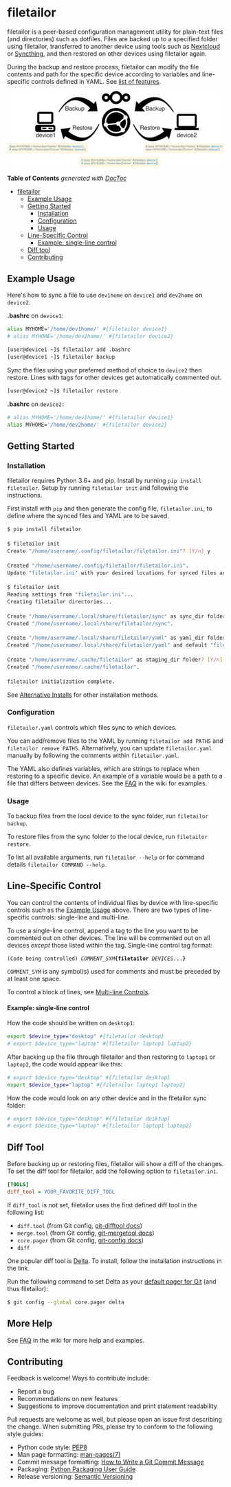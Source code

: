 # filetailor

filetailor is a peer-based configuration management utility for plain-text files (and directories) such as dotfiles. Files are backed up to a specified folder using filetailor, transferred to another device using tools such as [Nextcloud](https://nextcloud.com/) or [Syncthing](https://syncthing.net/), and then restored on other devices using filetailor again.

During the backup and restore process, filetailor can modify the file contents and path for the specific device according to variables and line-specific controls defined in YAML. See [list of features](https://github.com/k4j8/filetailor/wiki/Features).

![flowchart](docs/flowchart.png)

<!-- START doctoc generated TOC please keep comment here to allow auto update -->
<!-- DON'T EDIT THIS SECTION, INSTEAD RE-RUN doctoc TO UPDATE -->
**Table of Contents**  *generated with [DocToc](https://github.com/thlorenz/doctoc)*

- [filetailor](#filetailor)
  - [Example Usage](#example-usage)
  - [Getting Started](#getting-started)
    - [Installation](#installation)
    - [Configuration](#configuration)
    - [Usage](#usage)
  - [Line-Specific Control](#line-specific-control)
      - [Example: single-line control](#example-single-line-control)
  - [Diff tool](#diff-tool)
  - [Contributing](#contributing)

<!-- END doctoc generated TOC please keep comment here to allow auto update -->

## Example Usage

Here's how to sync a file to use `dev1home` on `device1` and `dev2home` on `device2`.

**.bashrc** on `device1`:

```bash
alias MYHOME='/home/dev1home/' #{filetailor device1}
# alias MYHOME='/home/dev2home/' #{filetailor device2}
```
```bash
[user@device1 ~]$ filetailor add .bashrc
[user@device1 ~]$ filetailor backup
```

Sync the files using your preferred method of choice to `device2` then restore. Lines with tags for other devices get automatically commented out.
```bash
[user@device2 ~]$ filetailor restore
```

**.bashrc** on `device2:`

```bash
# alias MYHOME='/home/dev1home/' #{filetailor device1}
alias MYHOME='/home/dev2home/' #{filetailor device2}
```

## Getting Started

### Installation

filetailor requires Python 3.6+ and pip. Install by running `pip install filetailor`. Setup by running `filetailor init` and following the instructions.

First install with `pip` and then generate the config file, `filetailor.ini`, to define where the synced files and YAML are to be saved.
```bash
$ pip install filetailor

$ filetailor init
Create "/home/username/.config/filetailor/filetailor.ini"? [Y/n] y

Created "/home/username/.config/filetailor/filetailor.ini".
Update "filetailor.ini" with your desired locations for synced files and configuration YAML, then run "filetailor init" again to create the directories.

$ filetailor init
Reading settings from "filetailor.ini"...
Creating filetailor directories...

Create "/home/username/.local/share/filetailor/sync" as sync_dir folder? [Y/n] y
Created "/home/username/.local/share/filetailor/sync".

Create "/home/username/.local/share/filetailor/yaml" as yaml_dir folder? [Y/n] y
Created "/home/username/.local/share/filetailor/yaml" and default "filetailor.yaml".

Create "/home/username/.cache/filetailor" as staging_dir folder? [Y/n] y
Created "/home/username/.cache/filetailor".

filetailor initialization complete.
```

See [Alternative Installs](https://github.com/k4j8/filetailor/wiki/Alternative-Installs) for other installation methods.

### Configuration

`filetailor.yaml` controls which files sync to which devices.

You can add/remove files to the YAML by running `filetailor add PATHS` and `filetailor remove PATHS`. Alternatively, you can update `filetailor.yaml` manually by following the comments within `filetailor.yaml`.

The YAML also defines variables, which are strings to replace when restoring to a specific device. An example of a variable would be a path to a file that differs between devices. See the [FAQ](https://github.com/k4j8/filetailor/wiki/FAQ) in the wiki for examples.

### Usage

To backup files from the local device to the sync folder, run `filetailor backup`.

To restore files from the sync folder to the local device, run `filetailor restore`.

To list all available arguments, run `filetailor --help` or for command details `filetailor COMMAND --help`.

## Line-Specific Control

You can control the contents of individual files by device with line-specific controls such as the [Example Usage](https://github.com/k4j8/filetailor#example-usage) above. There are two types of line-specific controls: single-line and multi-line.

To use a single-line control, append a tag to the line you want to be commented out on other devices. The line will be commented out on all devices *except* those listed within the tag. Single-line control tag format:
<pre><code class="text">(Code being controlled) <i>COMMENT_SYM</i><b>{filetailor</b> <i>DEVICES</i>...<b>}</b></code></pre>
`COMMENT_SYM` is any symbol(s) used for comments and must be preceded by at least one space.

To control a block of lines, see [Multi-line Controls](https://github.com/k4j8/filetailor/wiki/Multi-Line-Controls).

#### Example: single-line control

How the code should be written on `desktop1`:
```bash
export $device_type="desktop" #{filetailor desktop}
# export $device_type="laptop" #{filetailor laptop1 laptop2}
```

After backing up the file through filetailor and then restoring to `laptop1` or `laptop2`, the code would appear like this:
```bash
# export $device_type="desktop" #{filetailor desktop}
export $device_type="laptop" #{filetailor laptop1 laptop2}
```

How the code would look on any other device and in the filetailor sync folder:
```bash
# export $device_type="desktop" #{filetailor desktop}
# export $device_type="laptop" #{filetailor laptop1 laptop2}
```

## Diff Tool

Before backing up or restoring files, filetailor will show a diff of the changes. To set the diff tool for filetailor, add the following option to `filetailor.ini`.
```ini
[TOOLS]
diff_tool = YOUR_FAVORITE_DIFF_TOOL
```

If `diff_tool` is not set, filetailor uses the first defined diff tool in the following list:
- `diff.tool` (from Git config, [git-difftool docs](https://git-scm.com/docs/git-difftool))
- `merge.tool` (from Git config, [git-mergetool docs](https://git-scm.com/docs/git-mergetool))
- `core.pager` (from Git config, [git-config docs](https://git-scm.com/docs/git-config))
- `diff`

One popular diff tool is [Delta](https://github.com/dandavison/delta#installation). To install, follow the installation instructions in the link.

Run the following command to set Delta as your [default pager for Git](https://www.git-scm.com/book/en/v2/Customizing-Git-Git-Configuration) (and thus filetailor):
```bash
$ git config --global core.pager delta
```

## More Help

See [FAQ](https://github.com/k4j8/filetailor/wiki/FAQ) in the wiki for more help and examples.

## Contributing

Feedback is welcome! Ways to contribute include:
- Report a bug
- Recommendations on new features
- Suggestions to improve documentation and print statement readability

Pull requests are welcome as well, but please open an issue first describing the change. When submitting PRs, please try to conform to the following style guides:
- Python code style: [PEP8](https://www.python.org/dev/peps/pep-0008/)
- Man page formatting: [man-pages(7)](https://man7.org/linux/man-pages/man7/man-pages.7.html)
- Commit message formatting: [How to Write a Git Commit Message](https://chris.beams.io/posts/git-commit/)
- Packaging: [Python Packaging User Guide](https://packaging.python.org/)
- Release versioning: [Semantic Versioning](https://semver.org/)
